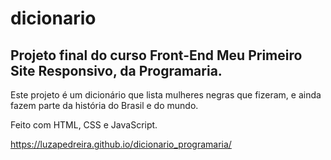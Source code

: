 # dicionario

## Projeto final do curso Front-End Meu Primeiro Site Responsivo, da Programaria.

Este projeto é um dicionário que lista mulheres negras que fizeram, e ainda fazem parte da história do Brasil e do mundo.

Feito com HTML, CSS e JavaScript.

https://luzapedreira.github.io/dicionario_programaria/
